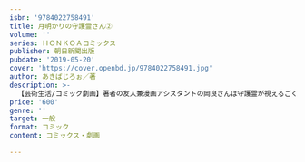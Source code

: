 ```yaml
---
isbn: '9784022758491'
title: 月明かりの守護霊さん②
volume: ''
series: ＨＯＮＫＯＡコミックス
publisher: 朝日新聞出版
pubdate: '2019-05-20'
cover: 'https://cover.openbd.jp/9784022758491.jpg'
author: あきばじろぉ／著
description: >-
  【芸術生活/コミック劇画】著者の友人兼漫画アシスタントの岡良さんは守護霊が視えるごくフツーの主婦。彼女がその能力に目覚めたいきさつや守護霊の不思議な世界をコミカルにつづる人気シリーズ待望の続刊！
price: '600'
genre: ''
target: 一般
format: コミック
content: コミックス・劇画

---
```

